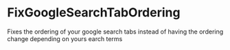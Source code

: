 # FixGoogleSearchTabOrdering
Fixes the ordering of your google search tabs instead of having the ordering change depending on yours earch terms
